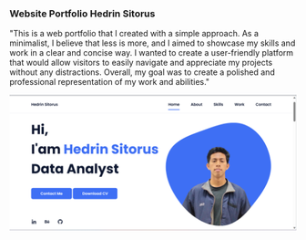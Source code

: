 ### Website Portfolio Hedrin Sitorus

"This is a web portfolio that I created with a simple approach. As a minimalist, I believe that less is more, and I aimed to showcase my skills and work in a clear and concise way. I wanted to create a user-friendly platform that would allow visitors to easily navigate and appreciate my projects without any distractions. Overall, my goal was to create a polished and professional representation of my work and abilities."

![preview img](/Preview_web_Portfolio.png)
